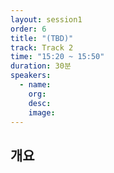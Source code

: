 ```yaml
---
layout: session1
order: 6
title: "(TBD)"
track: Track 2
time: "15:20 ~ 15:50"
duration: 30분
speakers:
  - name: 
    org:
    desc: 
    image: 
---
```


## 개요

